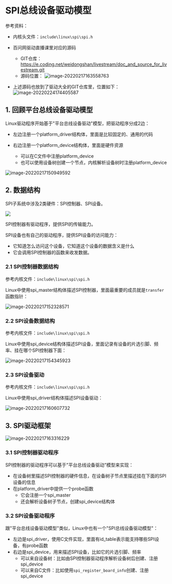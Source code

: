 # SPI总线设备驱动模型 #

参考资料：

* 内核头文件：`include\linux\spi\spi.h`

* 百问网驱动直播课里对应的源码
  * GIT仓库：https://e.coding.net/weidongshan/livestream/doc_and_source_for_livestream.git
  * 源码位置：
    ![image-20220217163558763](pic/10_ref_code.png)
  
* 上述源码也放到了驱动大全的GIT仓库里，位置如下：
  ![image-20220224174405587](pic/16_ref_code.png)

  

## 1. 回顾平台总线设备驱动模型

Linux驱动程序开始基于"平台总线设备驱动"模型，把驱动程序分成2边：

* 左边注册一个platform_driver结构体，里面是比较固定的、通用的代码

* 右边注册一个platform_device结构体，里面是硬件资源

  * 可以在C文件中注册platform_device
  * 也可以使用设备树创建一个节点，内核解析设备树时注册platform_device

  

![image-20220217150949592](pic/05_platform_bus_dev_drv.png)



## 2. 数据结构

SPI子系统中涉及2类硬件：SPI控制器、SPI设备。

![](pic/01_hardware_block.jpg)



SPI控制器有驱动程序，提供SPI的传输能力。

SPI设备也有自己的驱动程序，提供SPI设备的访问能力：

* 它知道怎么访问这个设备，它知道这个设备的数据含义是什么
* 它会调用SPI控制器的函数来收发数据。



### 2.1 SPI控制器数据结构

参考内核文件：`include\linux\spi\spi.h`

Linux中使用spi_master结构体描述SPI控制器，里面最重要的成员就是`transfer`函数指针：

![image-20220217152328571](pic/06_spi_master.png)

### 2.2 SPI设备数据结构

参考内核文件：`include\linux\spi\spi.h`

Linux中使用spi_device结构体描述SPI设备，里面记录有设备的片选引脚、频率、挂在哪个SPI控制器下面：

![image-20220217154345923](pic/07_spi_device.png)

### 2.3 SPI设备驱动

参考内核文件：`include\linux\spi\spi.h`

Linux中使用spi_driver结构体描述SPI设备驱动：

![image-20220217160607732](pic/08_spi_driver.png)



## 3. SPI驱动框架

![image-20220217163316229](pic/09_spi_drv_frame.png)



### 3.1 SPI控制器驱动程序

SPI控制器的驱动程序可以基于"平台总线设备驱动"模型来实现：

* 在设备树里描述SPI控制器的硬件信息，在设备树子节点里描述挂在下面的SPI设备的信息
* 在platform_driver中提供一个probe函数
  * 它会注册一个spi_master
  * 还会解析设备树子节点，创建spi_device结构体



### 3.2 SPI设备驱动程序

跟"平台总线设备驱动模型"类似，Linux中也有一个"SPI总线设备驱动模型"：

* 左边是spi_driver，使用C文件实现，里面有id_table表示能支持哪些SPI设备，有probe函数
* 右边是spi_device，用来描述SPI设备，比如它的片选引脚、频率
  * 可以来自设备树：比如由SPI控制器驱动程序解析设备树后创建、注册spi_device
  * 可以来自C文件：比如使用`spi_register_board_info`创建、注册spi_device

